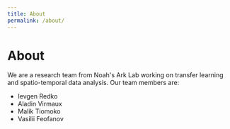 ```yaml
---
title: About
permalink: /about/
---
```


# About

We are a research team from Noah's Ark Lab working on transfer learning and spatio-temporal data analysis. Our team members are:

- Ievgen Redko
- Aladin Virmaux
- Malik Tiomoko
- Vasilii Feofanov
